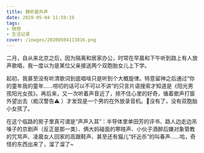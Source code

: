 ```yaml
---
title: 静听窗外声
date: 2020-05-04 11:59:19
tags:
- 随想
- 生活记录
cover: /images/20200504113816.png
---
```

二月，自从来北京之后，因为隔离和居家办公，时常在早晨和下午听到路上有人放声歌唱，我一度以为是某位父亲接送两个双胞胎女儿上下学。

起初，我甚至没有听清歌词到底唱啥只是听到个大概旋律。特意留神之后通过“你的童年我的童年……唠叨的话可以不可以不讲”的只言片语搜索才知道是《阳光男孩阳光女孩》。再后来，又一次听着声音近了，捺不住心里的好奇，循着歌声打窗外望出去（痴汉警告⚠ ）才发现是一个男的在外放录音机。🤪没有了，没有双胞胎小女孩了。

在这个临路的房子里真可谓是“声声入耳”：半导体里单田芳的评书、路人边走边吊嗓子的京剧声（反正是那一类）、俩大妈碰面的寒暄声、小伙子酒醉后嫌对象管教的咒骂声、凌晨女人回家的高跟鞋声、甚至还有猫儿“奸近杀”的叫春声……哈，奇怪的东西出来了，溜了溜了~
